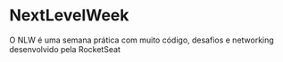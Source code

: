 # NextLevelWeek
O NLW é uma semana prática com muito código, desafios e networking desenvolvido pela RocketSeat
